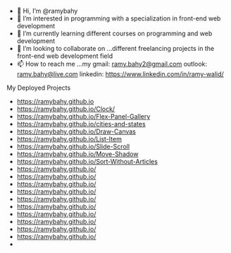- 👋 Hi, I’m @ramybahy
- 👀 I’m interested in programming with a specialization in front-end web development
- 🌱 I’m currently learning different courses on programming and web development
- 💞️ I’m looking to collaborate on ...different freelancing projects in the front-end web development field
- 📫 How to reach me ...my gmail: ramy.bahy2@gmail.com
outlook: ramy.bahy@live.com
linkedin: https://www.linkedin.com/in/ramy-walid/

<!---
ramybahy/ramybahy is a ✨ special ✨ repository because its `README.md` (this file) appears on your GitHub profile.
You can click the Preview link to take a look at your changes.
--->

My Deployed Projects
- https://ramybahy.github.io
- https://ramybahy.github.io/Clock/
- https://ramybahy.github.io/Flex-Panel-Gallery
- https://ramybahy.github.io/cities-and-states
- https://ramybahy.github.io/Draw-Canvas
- https://ramybahy.github.io/List-Item
- https://ramybahy.github.io/Slide-Scroll
- https://ramybahy.github.io/Move-Shadow
- https://ramybahy.github.io/Sort-Without-Articles
- https://ramybahy.github.io/
- https://ramybahy.github.io/
- https://ramybahy.github.io/
- https://ramybahy.github.io/
- https://ramybahy.github.io/
- https://ramybahy.github.io/
- https://ramybahy.github.io/
- https://ramybahy.github.io/
- https://ramybahy.github.io/
- https://ramybahy.github.io/
- 
